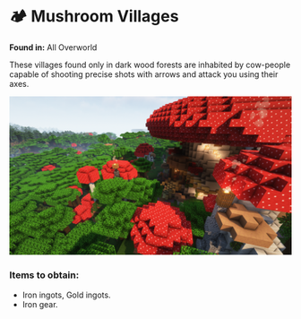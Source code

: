 # 🏕️ Mushroom Villages

**Found in:** All Overworld

These villages found only in dark wood forests are inhabited by cow-people capable of shooting precise shots with arrows and attack you using their axes.

![](<../../../.gitbook/assets/image (139).png>)

### Items to obtain:

* Iron ingots, Gold ingots.
* Iron gear.

